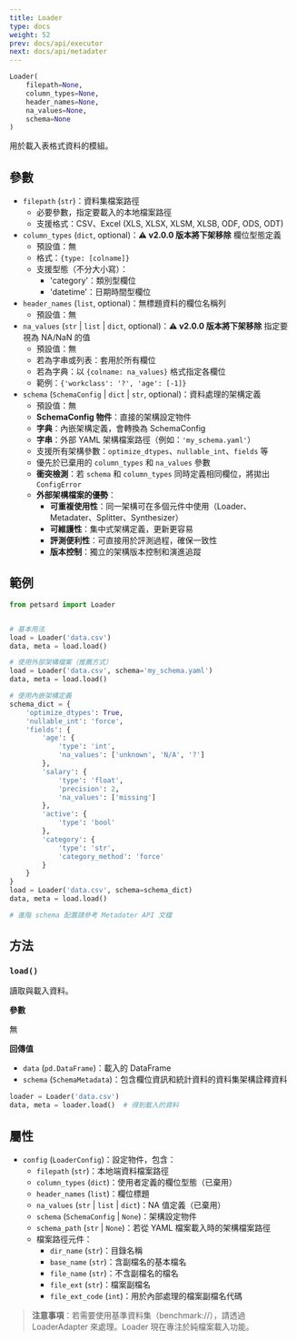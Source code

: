 ```yaml
---
title: Loader
type: docs
weight: 52
prev: docs/api/executor
next: docs/api/metadater
---
```



```python
Loader(
    filepath=None,
    column_types=None,
    header_names=None,
    na_values=None,
    schema=None
)
```

用於載入表格式資料的模組。

## 參數

- `filepath` (`str`)：資料集檔案路徑
  - 必要參數，指定要載入的本地檔案路徑
  - 支援格式：CSV、Excel (XLS, XLSX, XLSM, XLSB, ODF, ODS, ODT)
- `column_types` (`dict`, optional)：**⚠️ v2.0.0 版本將下架移除** 欄位型態定義
  - 預設值：無
  - 格式：`{type: [colname]}`
  - 支援型態（不分大小寫）：
    - 'category'：類別型欄位
    - 'datetime'：日期時間型欄位
- `header_names` (`list`, optional)：無標題資料的欄位名稱列
  - 預設值：無
- `na_values` (`str` | `list` | `dict`, optional)：**⚠️ v2.0.0 版本將下架移除** 指定要視為 NA/NaN 的值
  - 預設值：無
  - 若為字串或列表：套用於所有欄位
  - 若為字典：以 `{colname: na_values}` 格式指定各欄位
  - 範例：`{'workclass': '?', 'age': [-1]}`
- `schema` (`SchemaConfig` | `dict` | `str`, optional)：資料處理的架構定義
  - 預設值：無
  - **SchemaConfig 物件**：直接的架構設定物件
  - **字典**：內嵌架構定義，會轉換為 SchemaConfig
  - **字串**：外部 YAML 架構檔案路徑（例如：`'my_schema.yaml'`）
  - 支援所有架構參數：`optimize_dtypes`、`nullable_int`、`fields` 等
  - 優先於已棄用的 `column_types` 和 `na_values` 參數
  - **衝突檢測**：若 `schema` 和 `column_types` 同時定義相同欄位，將拋出 `ConfigError`
  - **外部架構檔案的優勢**：
    - **可重複使用性**：同一架構可在多個元件中使用（Loader、Metadater、Splitter、Synthesizer）
    - **可維護性**：集中式架構定義，更新更容易
    - **評測便利性**：可直接用於評測過程，確保一致性
    - **版本控制**：獨立的架構版本控制和演進追蹤

## 範例

```python
from petsard import Loader


# 基本用法
load = Loader('data.csv')
data, meta = load.load()

# 使用外部架構檔案（推薦方式）
load = Loader('data.csv', schema='my_schema.yaml')
data, meta = load.load()

# 使用內嵌架構定義
schema_dict = {
    'optimize_dtypes': True,
    'nullable_int': 'force',
    'fields': {
        'age': {
            'type': 'int',
            'na_values': ['unknown', 'N/A', '?']
        },
        'salary': {
            'type': 'float',
            'precision': 2,
            'na_values': ['missing']
        },
        'active': {
            'type': 'bool'
        },
        'category': {
            'type': 'str',
            'category_method': 'force'
        }
    }
}
load = Loader('data.csv', schema=schema_dict)
data, meta = load.load()

# 進階 schema 配置請參考 Metadater API 文檔
```

## 方法

### `load()`

讀取與載入資料。

**參數**

無

**回傳值**

- `data` (`pd.DataFrame`)：載入的 DataFrame
- `schema` (`SchemaMetadata`)：包含欄位資訊和統計資料的資料集架構詮釋資料

```python
loader = Loader('data.csv')
data, meta = loader.load()  # 得到載入的資料
```

## 屬性

- `config` (`LoaderConfig`)：設定物件，包含：
  - `filepath` (`str`)：本地端資料檔案路徑
  - `column_types` (`dict`)：使用者定義的欄位型態（已棄用）
  - `header_names` (`list`)：欄位標題
  - `na_values` (`str` | `list` | `dict`)：NA 值定義（已棄用）
  - `schema` (`SchemaConfig` | `None`)：架構設定物件
  - `schema_path` (`str` | `None`)：若從 YAML 檔案載入時的架構檔案路徑
  - 檔案路徑元件：
    - `dir_name` (`str`)：目錄名稱
    - `base_name` (`str`)：含副檔名的基本檔名
    - `file_name` (`str`)：不含副檔名的檔名
    - `file_ext` (`str`)：檔案副檔名
    - `file_ext_code` (`int`)：用於內部處理的檔案副檔名代碼

> **注意事項**：若需要使用基準資料集（benchmark://），請透過 LoaderAdapter 來處理。Loader 現在專注於純檔案載入功能。
